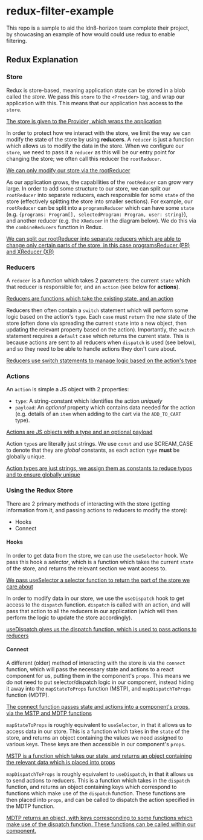 # redux-filter-example

This repo is a sample to aid the ldn8-horizon team complete their project, by showcasing an example of how would could use redux to enable filtering.

## Redux Explanation

### Store

Redux is store-based, meaning application state can be stored in a blob called the _store_. We pass this `store` to the `<Provider>` tag, and wrap our application with this. This means that our application has access to the `store`.

[The store is given to the Provider, which wraps the application](./static/redux-1.jpg)

In order to protect how we interact with the store, we limit the way we can modify the state of the store by using **reducers**. A `reducer` is just a function which allows us to modify the data in the store. When we configure our `store`, we need to pass it a `reducer` as this will be our entry point for changing the store; we often call this reducer the `rootReducer`.

[We can only modify our store via the rootReducer](./static/redux-2.jpg)

As our application grows, the capabilities of the `rootReducer` can grow very large. In order to add some structure to our store, we can split our `rootReducer` into separate reducers, each responsible for some `state` of the store (effectively splitting the store into smaller sections). For example, our `rootReducer` can be split into a `programsReducer` which can have some `state` (e.g. `{programs: Program[], selectedProgram: Program, user: string}`), and another reducer (e.g. the `XReducer` in the diagram below). We do this via the `combineReducers` function in Redux.

[We can split our rootReducer into separate reducers which are able to change only certain parts of the store, in this case programsReducer (PR) and XReducer (XR)](./static/redux-3.jpg)

### Reducers

A `reducer` is a function which takes 2 parameters: the current `state` which that reducer is responsible for, and an `action` (see below for **actions**).

[Reducers are functions which take the existing state, and an action](./static/redux-4.jpg)

Reducers then often contain a `switch` statement which will perform some logic based on the action's `type`. Each `case` must `return` the _new_ state of the store (often done via spreading the current `state` into a new object, then updating the relevant property based on the action). Importantly, the `switch` statement requires a `default` case which returns the current state. This is because actions are sent to all reducers when `dispatch` is used (see below), and so they need to be able to handle actions they don't care about.

[Reducers use switch statements to manage logic based on the action's type](./static/redux-5.jpg)

### Actions

An `action` is simple a JS object with 2 properties:

- `type`: A string-constant which identifies the action _uniquely_
- `payload`: An _optional_ property which contains data needed for the action (e.g. details of an `item` when adding to the cart via the `ADD_TO_CART` type).

[Actions are JS objects with a type and an optional payload](./static/redux-6.jpg)

Action `type`s are literally just strings. We use `const` and use SCREAM_CASE to denote that they are _global_ constants, as each action `type` **must** be globally unique.

[Action types are just strings, we assign them as constants to reduce typos and to ensure globally unique](./static/redux-7.jpg)

### Using the Redux Store

There are 2 primary methods of interacting with the store (getting information from it, and passing actions to reducers to modify the store):

- Hooks
- Connect

#### Hooks

In order to get data from the store, we can use the `useSelector` hook. We pass this hook a _selector_, which is a function which takes the current `state` of the store, and returns the relevant section we want access to.

[We pass useSelector a selector function to return the part of the store we care about](./static/redux-8.jpg)

In order to modify data in our store, we use the `useDispatch` hook to get access to the `dispatch` function. `dispatch` is called with an action, and will pass that action to all the reducers in our application (which will then perform the logic to update the store accordingly).

[useDispatch gives us the dispatch function, which is used to pass actions to reducers](./static/redux-9.jpg)

#### Connect

A different (older) method of interacting with the store is via the `connect` function, which will pass the necessary state and actions to a react component for us, putting them in the component's `props`. This means we do not need to put selector/dispatch logic in our component, instead hiding it away into the `mapStateToProps` function (MSTP), and `mapDispatchToProps` function (MDTP).

[The connect function passes state and actions into a component's props, via the MSTP and MDTP functions](./static/redux-10.jpg)

`mapStateToProps` is roughly equivalent to `useSelector`, in that it allows us to access data in our store. This is a function which takes in the `state` of the store, and returns an object containing the values we need assigned to various keys. These keys are then accessible in our component's `props`.

[MSTP is a function which takes our state, and returns an object containing the relevant data which is placed into props](./static/redux-11.jpg)

`mapDispatchToProps` is roughly equivalent to `useDispatch`, in that it allows us to send actions to reducers. This is a function which takes in the `dispatch` function, and returns an object containing keys which correspond to functions which make use of the `dispatch` function. These functions are then placed into `props`, and can be called to dispatch the action specified in the MDTP function.

[MDTP returns an object, with keys corresponding to some functions which make use of the dispatch function. These functions can be called within our component.](./static/redux-12.jpg)
